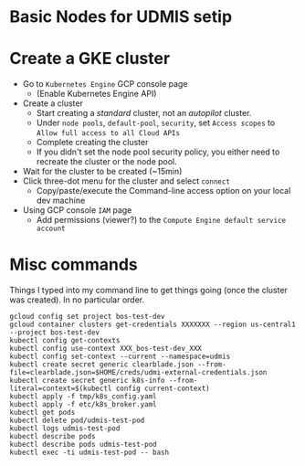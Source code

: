 # Basic Nodes for UDMIS setip

# Create a GKE cluster

* Go to `Kubernetes Engine` GCP console page
  * (Enable Kubernetes Engine API)
* Create a cluster
  * Start creating a _standard_ cluster, not an _autopilot_ cluster.
  * Under `node pools`, `default-pool`, `security`, set `Access scopes` to `Allow full access to all Cloud APIs`
  * Complete creating the cluster
  * If you didn't set the node pool security policy, you either need to recreate the cluster or the node pool.
* Wait for the cluster to be created (~15min)
* Click three-dot menu for the cluster and select `connect`
  * Copy/paste/execute the Command-line access option on your local dev machine
* Using GCP console `IAM` page
  * Add permissions (viewer?) to the `Compute Engine default service account`

# Misc commands

Things I typed into my command line to get things going (once the cluster was created). In no particular order.
```
gcloud config set project bos-test-dev
gcloud container clusters get-credentials XXXXXXX --region us-central1 --project bos-test-dev
kubectl config get-contexts
kubectl config use-context XXX_bos-test-dev_XXX
kubectl config set-context --current --namespace=udmis
kubectl create secret generic clearblade.json --from-file=clearblade.json=$HOME/creds/udmi-external-credentials.json
kubectl create secret generic k8s-info --from-literal=context=$(kubectl config current-context)
kubectl apply -f tmp/k8s_config.yaml
kubectl apply -f etc/k8s_broker.yaml
kubectl get pods
kubectl delete pod/udmis-test-pod
kubectl logs udmis-test-pod
kubectl describe pods
kubectl describe pods udmis-test-pod
kubectl exec -ti udmis-test-pod -- bash
```
